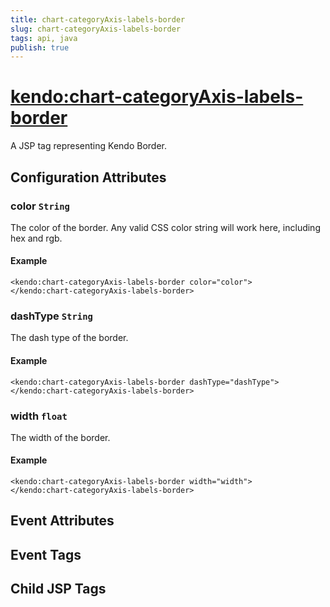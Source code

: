 ```yaml
---
title: chart-categoryAxis-labels-border
slug: chart-categoryAxis-labels-border
tags: api, java
publish: true
---
```


# <kendo:chart-categoryAxis-labels-border>
A JSP tag representing Kendo Border.

## Configuration Attributes


### color `String`

The color of the border. Any valid CSS color string will work here, including hex and rgb.

#### Example
    <kendo:chart-categoryAxis-labels-border color="color">
    </kendo:chart-categoryAxis-labels-border>
    

### dashType `String`

The dash type of the border.

#### Example
    <kendo:chart-categoryAxis-labels-border dashType="dashType">
    </kendo:chart-categoryAxis-labels-border>
    

### width `float`

The width of the border.

#### Example
    <kendo:chart-categoryAxis-labels-border width="width">
    </kendo:chart-categoryAxis-labels-border>
    

## Event Attributes


## Event Tags


## Child JSP Tags

